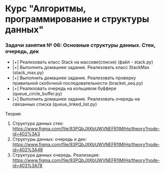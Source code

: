 # Курс "Алгоритмы, программирование и структуры данных"

### Задачи занятия № 06: Основные структуры данных. Стек, очередь, дек

- [+] Реализовать класс Stack на массиве(списке) (файл - stack.py)
- [+] Выполнить домашнее задание. Реализовать класс StackMax (stack_max.py)
- [+] Выполнить домашнее задание. Реализовать проверку правильной скобочной последовательности (bracket_seq.py)
- [+] Реализовать очередь на кольцевом буффере (queue_circle_buffer.py)
- [+] Выполнить домашнее задание. Реализовать очередь на связанных списка (queue_linked_list.py)

Теория: 
1. Структура данных стек: https://www.figma.com/file/83PQbJXKbUWVNEFR1lMlHq/theory?node-id=402%3A3
2. Структуры данных: очередь и дек: https://www.figma.com/file/83PQbJXKbUWVNEFR1lMlHq/theory?node-id=402%3A48
3. Структура данных очередь. Реализация: https://www.figma.com/file/83PQbJXKbUWVNEFR1lMlHq/theory?node-id=403%3A78
